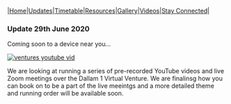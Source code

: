 |[Home](https://dallam1.github.io/)|[Updates](https://dallam1.github.io/updates)|[Timetable](https://dallam1.github.io/timetable)|[Resources](https://dallam1.github.io/resources)|[Gallery](https://dallam1.github.io/gallery)|[Videos](https://dallam1.github.io/videos)|[Stay Connected](https://dallam1.github.io/stayconnected)|

### Update 29th June 2020

Coming soon to a device near you...

[![ventures youtube vid](https://user-images.githubusercontent.com/67221785/85999681-6a0b9180-ba04-11ea-826a-e88af501dcdf.JPG)](https://youtu.be/oSfaxl4ReP8)

We are looking at running a series of pre-recorded YouTube videos and live Zoom meetings over the Dallam 1 Virtual Venture. We are finalinsg how you can book on to be a part of the live meeintgs and a more detailed theme and running order will be available soon.
